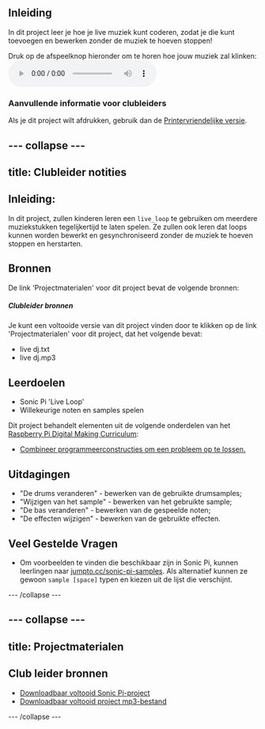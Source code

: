 ## Inleiding

In dit project leer je hoe je live muziek kunt coderen, zodat je die kunt toevoegen en bewerken zonder de muziek te hoeven stoppen!

<div id="audio-preview" class="pdf-hidden">
  Druk op de afspeelknop hieronder om te horen hoe jouw muziek zal klinken: <audio controls preload> <source src="resources/live-dj.mp3" type="audio/mpeg"> Je browser ondersteunt het element <code>audio</code> niet. </audio>
</div>

### Aanvullende informatie voor clubleiders

Als je dit project wilt afdrukken, gebruik dan de [Printervriendelijke versie](https://projects.raspberrypi.org/nl-NL/projects/live-dj/print).

--- collapse ---
---
title: Clubleider notities
---

## Inleiding:

In dit project, zullen kinderen leren een `live_loop` te gebruiken om meerdere muziekstukken tegelijkertijd te laten spelen. Ze zullen ook leren dat loops kunnen worden bewerkt en gesynchroniseerd zonder de muziek te hoeven stoppen en herstarten.

## Bronnen

De link 'Projectmaterialen' voor dit project bevat de volgende bronnen:

##### Clubleider bronnen

Je kunt een voltooide versie van dit project vinden door te klikken op de link 'Projectmaterialen' voor dit project, dat het volgende bevat:

+ live dj.txt
+ live dj.mp3

## Leerdoelen

+ Sonic Pi 'Live Loop'
+ Willekeurige noten en samples spelen

Dit project behandelt elementen uit de volgende onderdelen van het [Raspberry Pi Digital Making Curriculum](http://rpf.io/curriculum):

+ [Combineer programmeerconstructies om een ​​probleem op te lossen.](https://www.raspberrypi.org/curriculum/programming/builder)

## Uitdagingen

+ "De drums veranderen" - bewerken van de gebruikte drumsamples;
+ "Wijzigen van het sample" - bewerken van het gebruikte sample;
+ "De bas veranderen" - bewerken van de gespeelde noten;
+ "De effecten wijzigen" - bewerken van de gebruikte effecten.

## Veel Gestelde Vragen

+ Om voorbeelden te vinden die beschikbaar zijn in Sonic Pi, kunnen leerlingen naar [jumpto.cc/sonic-pi-samples](http://jumpto.cc/sonic-pi-samples). Als alternatief kunnen ze gewoon `sample [space]` typen en kiezen uit de lijst die verschijnt.

--- /collapse ---

--- collapse ---
---
title: Projectmaterialen
---

## Club leider bronnen

* [Downloadbaar voltooid Sonic Pi-project](resources/live-dj.txt)
* [Downloadbaar voltooid project mp3-bestand](resources/live-dj.mp3)

--- /collapse ---